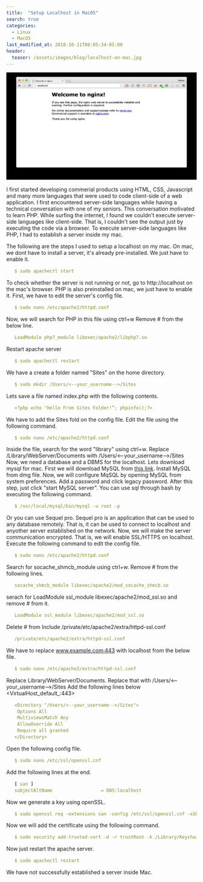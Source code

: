 ```yaml
---
title:  "Setup Localhost in MacOS"
search: true
categories:
  - Linux 
  - MacOS
last_modified_at: 2018-10-11T08:05:34-05:00
header:
  teaser: /assets/images/blog/localhost-on-mac.jpg
---
```


![Localhost in mac](/assets/images/blog/localhost-on-mac.jpg)

I first started developing commerial products using HTML, CSS, Javascript and many more languages that were used to code client-side of a web application. I first encountered server-side languages while having a technical conversation with one of my seniors. This conversation motivated to learn PHP. While surfing the internet, I found we couldn't execute server-side languages like client-side. That is, I couldn't see the output just by executing the code via a browser. To execute server-side languages like PHP, I had to establish a server inside my mac.

The following are the steps I used to setup a localhost on my mac.
On mac, we dont have to install a server, it's already pre-installed. We just have to enable it.

```yaml
   $ sudo apachectl start
```

To check whether the server is not running or not, go to http://localhost on the mac's browser.
PHP is also preinstalled on mac, we just have to enable it.
First, we have to edit the server's config file.

```yaml
   $ sudo nano /etc/apache2/httpd.conf
```

Now, we will search for PHP in this file using ctrl+w
Remove # from the below line.

```yaml
   LoadModule php7_module libexec/apache2/libphp7.so
```

Restart apache server

```yaml
   $ sudo apachectl restart
```

We have a create a folder named "Sites" on the home directory.

```yaml
   $ sudo mkdir /Users/<--your_username-->/Sites
```

Lets save a file named index.php with the following contents.

```yaml
   <?php echo "Hello From Sites Folder!”; phpinfo();?> 
```

We have to add the Sites fold on the config file. Edit the file using the following command.

```yaml
   $ sudo nano /etc/apache2/httpd.conf
```

Inside the file, search for the word "library" using ctrl+w.
Replace /Library/WebServer/Documents with /Users/<--your_username-->/Sites
Now, we need a database and a DBMS for the localhost. Lets download mysql for mac.
First we will download MySQL from [this link](https://dev.mysql.com/downloads/mysql/).
Install MySQL from dmg file.
Now, we will configure MqSQL by opening MySQL from system preferences. Add a password and click legacy password. After this step, just click "start MySQL server".
You can use sql through bash by executing the following command.

```yaml
   $ /usr/local/mysql/bin/mysql -u root -p
```

Or you can use Sequel pro. Sequel pro is an application that can be used to any database remotely. That is, it can be used to connect to localhost and anyother server established on the network.
Now, we will make the server communication encrypted. That is, we will enable SSL/HTTPS on localhost. Execute the following command to edit the config file.

```yaml
   $ sudo nano /etc/apache2/httpd.conf
```

Search for socache_shmcb_module using ctrl+w.
Remove # from the following lines.

```yaml
   socache_shmcb_module libexec/apache2/mod_socache_shmcb.so
```

serach for LoadModule ssl_module libexec/apache2/mod_ssl.so and remove # from it.

```yaml
   LoadModule ssl_module libexec/apache2/mod_ssl.so
```

Delete # from Include /private/etc/apache2/extra/httpd-ssl.conf

```yaml
   /private/etc/apache2/extra/httpd-ssl.conf
```

We have to replace www.example.com:443 with localhost from the below file.

```yaml
   $ sudo nano /etc/apache2/extra/httpd-ssl.conf
```

Replace Library/WebServer/Documents. Replace that with /Users/<--your_username-->/Sites
Add the following lines below <VirtualHost_default_:443>

```yaml
   <Directory "/Users/<--your_username-->/Sites"> 
    Options All 
    MultiviewsMatch Any 
    AllowOverride All 
    Require all granted 
   </Directory>
```

Open the following config file.

```yaml
   $ sudo nano /etc/ssl/openssl.cnf
```

Add the following lines at the end.

```yaml
   [ san ] 
   subjectAltName                  = DNS:localhost
```

Now we generate a key using openSSL.

```yaml
   $ sudo openssl req -extensions san -config /etc/ssl/openssl.cnf -x509 -nodes -newkey rsa:4096 -keyout /private/etc/apache2/server.key -out /private/etc/apache2/server.crt -days 365 -subj "/C=your_country/ST=your_state/L=your_city/O=hostname/CN=localhost"
```

Now we will add the certificate using the following command.

```yaml
   $ sudo security add-trusted-cert -d -r trustRoot -k /Library/Keychains/System.keychain /private/etc/apache2/server.crt
```

Now just restart the apache server.

```yaml
   $ sudo apachectl restart
```

We have not successfully established a server inside Mac.